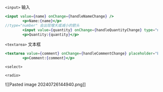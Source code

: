 `<input>`  输入

```jsx
<input value={name} onChange={handleNameChange} />
        <p>Name:{name}</p>
//type="number" 会出现增大或减小的箭头
        <input value={quantity} onChange={handleQuantityChange} type="number" />
        <p>Quantity:{quantity}</p>
```

`<textarea>`  文本框

```jsx
<textarea value={comment} onChange={handleCommentChange} placeholder="Enter delivery instructions" />
        <p>Comment:{comment}</p>
```

`<select>`

`<radio>`

![[Pasted image 20240726144940.png]]